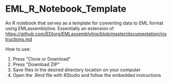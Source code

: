 # EML_R_Notebook_Template
An R notebook that serves as a template for converting data to EML format using EMLassemblyline.
Essentially an extension of https://github.com/EDIorg/EMLassemblyline/blob/master/documentation/instructions.md

How to use:
1. Press "Clone or Download"
2. Press "Download ZIP"
3. Save files in the desired directory location on your computer
4. Open the .Rmd file with RStudio and follow the embedded instructions 
